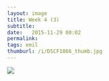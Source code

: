 ```yaml
---
layout: image
title: Week 4 (3)
subtitle: 
date:   2015-11-29 00:02
permalink: 
tags: emil
thumburl: /i/DSCF1866_thumb.jpg
---
```

![]({{site.url}}/i/DSCF1866_thumb.jpg)
